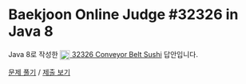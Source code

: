 # Baekjoon Online Judge #32326 in Java 8
Java 8로 작성한 [<img src="https://static.solved.ac/tier_small/1.svg" height="20" align="center">
32326 Conveyor Belt Sushi](https://www.acmicpc.net/problem/32326) 답안입니다.

[문제 풀기](https://www.acmicpc.net/problem/32326) /
[제출 보기](https://www.acmicpc.net/source/87225013)
